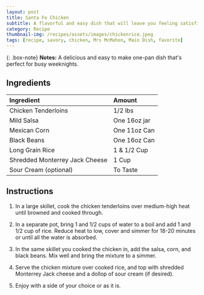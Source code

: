 ```yaml
---
layout: post
title: Santa Fe Chicken
subtitle: A flavorful and easy dish that will leave you feeling satisfied
category: Recipe
thumbnail-img: /recipes/assets/images/chickenrice.jpeg
tags: [recipe, savory, chicken, Mrs McMahon, Main Dish, favorite]
---
```


{: .box-note}
**Notes:** A delicious and easy to make one-pan dish that's perfect for busy weeknights.

## Ingredients

| Ingredient | Amount|
| :------ |:--- |
| Chicken Tenderloins | 1/2 lbs |
| Mild Salsa | One 16oz jar |
| Mexican Corn | One 11oz Can |
| Black Beans | One 16oz Can |
| Long Grain Rice | 1 & 1/2 Cup |
| Shredded Monterrey Jack Cheese | 1 Cup |
| Sour Cream (optional) | To Taste|

## Instructions

1. In a large skillet, cook the chicken tenderloins over medium-high heat until browned and cooked through.

2. In a separate pot, bring 1 and 1/2 cups of water to a boil and add 1 and 1/2 cup of rice. Reduce heat to low, cover and simmer for 18-20 minutes or until all the water is absorbed.

3. In the same skillet you cooked the chicken in, add the salsa, corn, and black beans. Mix well and bring the mixture to a simmer.

4. Serve the chicken mixture over cooked rice, and top with shredded Monterrey Jack cheese and a dollop of sour cream (if desired).

5. Enjoy with a side of your choice or as it is.